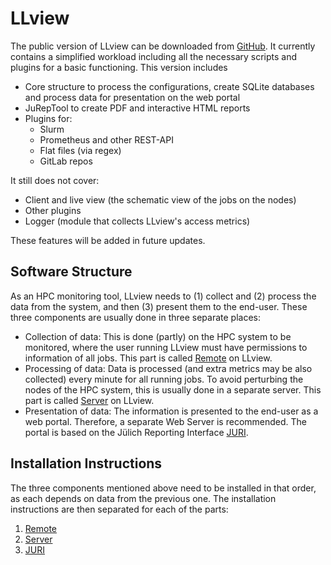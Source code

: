 # LLview

The public version of LLview can be downloaded from [GitHub](https://github.com/FZJ-JSC/LLview).
It currently contains a simplified workload including all the necessary
scripts and plugins for a basic functioning. This version includes

- Core structure to process the configurations, create SQLite databases and process data for presentation on the web portal
- JuRepTool to create PDF and interactive HTML reports
- Plugins for:
    - Slurm
    - Prometheus and other REST-API
    - Flat files (via regex)
    - GitLab repos

It still does not cover:

- Client and live view (the schematic view of the jobs on the nodes)
- Other plugins
- Logger (module that collects LLview's access metrics)

These features will be added in future updates.

## Software Structure

As an HPC monitoring tool, LLview needs to (1) collect and (2) process the data from the system, and then (3) present them to the end-user.
These three components are usually done in three separate places:

- Collection of data: This is done (partly) on the HPC system to be monitored, where the user running LLview must have permissions to information of all jobs. This part is called [Remote](remote_about.md) on LLview.
- Processing of data: Data is processed (and extra metrics may be also collected) every minute for all running jobs. To avoid perturbing the nodes of the HPC system, this is usually done in a separate server. This part is called [Server](server_about.md) on LLview.
- Presentation of data: The information is presented to the end-user as a web portal. Therefore, a separate Web Server is recommended. The portal is based on the Jülich Reporting Interface [JURI](juri_about.md).

## Installation Instructions

The three components mentioned above need to be installed in that order, as each depends on data from the previous one.
The installation instructions are then separated for each of the parts:

1. [Remote](remote_install.md)
2. [Server](server_install.md)
3. [JURI](juri_install.md)
